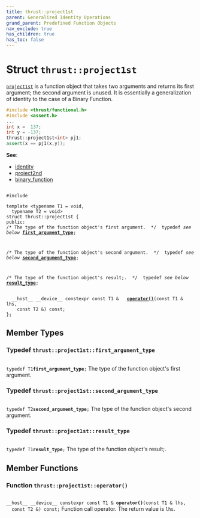 ```yaml
---
title: thrust::project1st
parent: Generalized Identity Operations
grand_parent: Predefined Function Objects
nav_exclude: true
has_children: true
has_toc: false
---
```


# Struct `thrust::project1st`

<code><a href="{{ site.baseurl }}/api/classes/structthrust_1_1project1st.html">project1st</a></code> is a function object that takes two arguments and returns its first argument; the second argument is unused. It is essentially a generalization of identity to the case of a Binary Function.



```cpp
#include <thrust/functional.h>
#include <assert.h>
...
int x =  137;
int y = -137;
thrust::project1st<int> pj1;
assert(x == pj1(x,y));
```

**See**:
* <a href="{{ site.baseurl }}/api/classes/structthrust_1_1identity.html">identity</a>
* <a href="{{ site.baseurl }}/api/classes/structthrust_1_1project2nd.html">project2nd</a>
* <a href="{{ site.baseurl }}/api/classes/structthrust_1_1binary__function.html">binary_function</a>

<code class="doxybook">
<span>#include <thrust/functional.h></span><br>
<span>template &lt;typename T1 = void,</span>
<span>&nbsp;&nbsp;typename T2 = void&gt;</span>
<span>struct thrust::project1st {</span>
<span>public:</span><span class="doxybook-comment"><code>&nbsp;&nbsp;</code>
/* The type of the function object's first argument.  */</span><span>&nbsp;&nbsp;typedef <i>see below</i> <b><a href="{{ site.baseurl }}/api/classes/structthrust_1_1project1st.html#typedef-first-argument-type">first&#95;argument&#95;type</a></b>;</span>
<br>
<span class="doxybook-comment"><code>&nbsp;&nbsp;</code>
/* The type of the function object's second argument.  */</span><span>&nbsp;&nbsp;typedef <i>see below</i> <b><a href="{{ site.baseurl }}/api/classes/structthrust_1_1project1st.html#typedef-second-argument-type">second&#95;argument&#95;type</a></b>;</span>
<br>
<span class="doxybook-comment"><code>&nbsp;&nbsp;</code>
/* The type of the function object's result;.  */</span><span>&nbsp;&nbsp;typedef <i>see below</i> <b><a href="{{ site.baseurl }}/api/classes/structthrust_1_1project1st.html#typedef-result-type">result&#95;type</a></b>;</span>
<br>
<span>&nbsp;&nbsp;__host__ __device__ constexpr const T1 & </span><span>&nbsp;&nbsp;<b><a href="{{ site.baseurl }}/api/classes/structthrust_1_1project1st.html#function-operator()">operator()</a></b>(const T1 & lhs,</span>
<span>&nbsp;&nbsp;&nbsp;&nbsp;const T2 &) const;</span>
<span>};</span>
</code>

## Member Types

<h3 id="typedef-first-argument-type">
Typedef <code>thrust::project1st::first&#95;argument&#95;type</code>
</h3>

<code class="doxybook">
<span>typedef T1<b>first_argument_type</b>;</span></code>
The type of the function object's first argument. 

<h3 id="typedef-second-argument-type">
Typedef <code>thrust::project1st::second&#95;argument&#95;type</code>
</h3>

<code class="doxybook">
<span>typedef T2<b>second_argument_type</b>;</span></code>
The type of the function object's second argument. 

<h3 id="typedef-result-type">
Typedef <code>thrust::project1st::result&#95;type</code>
</h3>

<code class="doxybook">
<span>typedef T1<b>result_type</b>;</span></code>
The type of the function object's result;. 


## Member Functions

<h3 id="function-operator()">
Function <code>thrust::project1st::operator()</code>
</h3>

<code class="doxybook">
<span>__host__ __device__ constexpr const T1 & </span><span><b>operator()</b>(const T1 & lhs,</span>
<span>&nbsp;&nbsp;const T2 &) const;</span></code>
Function call operator. The return value is <code>lhs</code>. 


